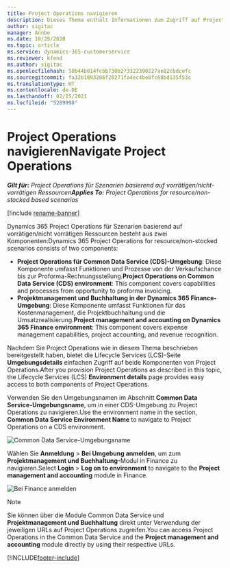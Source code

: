 ```yaml
---
title: Project Operations navigieren
description: Dieses Thema enthält Informationen zum Zugriff auf Project Operations aus Lifecycle Services.
author: sigitac
manager: Annbe
ms.date: 10/28/2020
ms.topic: article
ms.service: dynamics-365-customerservice
ms.reviewer: kfend
ms.author: sigitac
ms.openlocfilehash: 50b44b014fcbb730b273322390227ae82cbdcefc
ms.sourcegitcommit: fa32b1893286f20271fa4ec4be8fc68bd135f53c
ms.translationtype: HT
ms.contentlocale: de-DE
ms.lasthandoff: 02/15/2021
ms.locfileid: "5289998"
---
```

# <a name="navigate-project-operations"></a><span data-ttu-id="17cc4-103">Project Operations navigieren</span><span class="sxs-lookup"><span data-stu-id="17cc4-103">Navigate Project Operations</span></span>

<span data-ttu-id="17cc4-104">_**Gilt für:** Project Operations für Szenarien basierend auf vorrätigen/nicht-vorrätigen Ressourcen_</span><span class="sxs-lookup"><span data-stu-id="17cc4-104">_**Applies To:** Project Operations for resource/non-stocked based scenarios_</span></span>

[!include [rename-banner](~/includes/cc-data-platform-banner.md)]

<span data-ttu-id="17cc4-105">Dynamics 365 Project Operations für Szenarien basierend auf vorrätigen/nicht vorrätigen Ressourcen besteht aus zwei Komponenten:</span><span class="sxs-lookup"><span data-stu-id="17cc4-105">Dynamics 365 Project Operations for resource/non-stocked scenarios consists of two components:</span></span> 

 - <span data-ttu-id="17cc4-106">**Project Operations für Common Data Service (CDS)-Umgebung**: Diese Komponente umfasst Funktionen und Prozesse von der Verkaufschance bis zur Proforma-Rechnungsstellung.</span><span class="sxs-lookup"><span data-stu-id="17cc4-106">**Project Operations on Common Data Service (CDS) environment**: This component covers capabilities and processes from opportunity to proforma invoicing.</span></span> 
 - <span data-ttu-id="17cc4-107">**Projektmanagement und Buchhaltung in der Dynamics 365 Finance-Umgebung**: Diese Komponente umfasst Funktionen für das Kostenmanagement, die Projektbuchhaltung und die Umsatzrealisierung.</span><span class="sxs-lookup"><span data-stu-id="17cc4-107">**Project management and accounting on Dynamics 365 Finance environment**: This component covers expense management capabilities, project accounting, and revenue recognition.</span></span> 

<span data-ttu-id="17cc4-108">Nachdem Sie Project Operations wie in diesem Thema beschrieben bereitgestellt haben, bietet die Lifecycle Services (LCS)-Seite **Umgebungsdetails** einfachen Zugriff auf beide Komponenten von Project Operations.</span><span class="sxs-lookup"><span data-stu-id="17cc4-108">After you provision Project Operations as described in this topic, the Lifecycle Services (LCS) **Environment details** page provides easy access to both components of Project Operations.</span></span>  

<span data-ttu-id="17cc4-109">Verwenden Sie den Umgebungsnamen im Abschnitt **Common Data Service-Umgebungsname**, um in einer CDS-Umgebung zu Project Operations zu navigieren.</span><span class="sxs-lookup"><span data-stu-id="17cc4-109">Use the environment name in the section, **Common Data Service Environment Name** to navigate to Project Operations on a CDS environment.</span></span> 

  ![Common Data Service-Umgebungsname](./media/environment-name.PNG)

<span data-ttu-id="17cc4-111">Wählen Sie **Anmeldung** > **Bei Umgebung anmelden**, um zum **Projektmanagement und Buchhaltung**-Modul in Finance zu navigieren.</span><span class="sxs-lookup"><span data-stu-id="17cc4-111">Select **Login** > **Log on to environment** to navigate to the **Project management and accounting** module in Finance.</span></span>  

   ![Bei Finance anmelden](./media/environment-login.PNG)

> [!NOTE]
> <span data-ttu-id="17cc4-113">Sie können über die Module Common Data Service und **Projektmanagement und Buchhaltung** direkt unter Verwendung der jeweiligen URLs auf Project Operations zugreifen.</span><span class="sxs-lookup"><span data-stu-id="17cc4-113">You can access Project Operations in the Common Data Service and the **Project management and accounting** module directly by using their respective URLs.</span></span> 


[!INCLUDE[footer-include](../includes/footer-banner.md)]